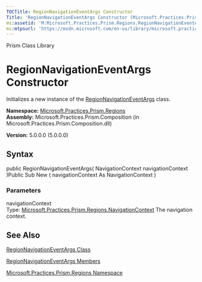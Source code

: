 ```yaml
---
TOCTitle: RegionNavigationEventArgs Constructor
Title: 'RegionNavigationEventArgs Constructor (Microsoft.Practices.Prism.Regions)'
ms:assetid: 'M:Microsoft.Practices.Prism.Regions.RegionNavigationEventArgs.\#ctor(Microsoft.Practices.Prism.Regions.NavigationContext)'
ms:mtpsurl: 'https://msdn.microsoft.com/en-us/library/microsoft.practices.prism.regions.regionnavigationeventargs.regionnavigationeventargs(v=pandp.50)'
---
```


Prism Class Library

RegionNavigationEventArgs Constructor
=====================================

Initializes a new instance of the [RegionNavigationEventArgs](https://msdn.microsoft.com/library/microsoft.practices.prism.regions.regionnavigationeventargs) class.

**Namespace:** [Microsoft.Practices.Prism.Regions](https://msdn.microsoft.com/library/microsoft.practices.prism.regions)
**Assembly:** Microsoft.Practices.Prism.Composition (in Microsoft.Practices.Prism.Composition.dll)

**Version:** 5.0.0.0 (5.0.0.0)

## Syntax


public RegionNavigationEventArgs( NavigationContext navigationContext )Public Sub New ( navigationContext As NavigationContext )

### Parameters

navigationContext  
Type: [Microsoft.Practices.Prism.Regions.NavigationContext](https://msdn.microsoft.com/library/microsoft.practices.prism.regions.navigationcontext)
The navigation context.

See Also
--------


[RegionNavigationEventArgs Class](https://msdn.microsoft.com/library/microsoft.practices.prism.regions.regionnavigationeventargs)

[RegionNavigationEventArgs Members](https://msdn.microsoft.com/allmembers.t:microsoft.practices.prism.regions.regionnavigationeventargs)

[Microsoft.Practices.Prism.Regions Namespace](https://msdn.microsoft.com/library/microsoft.practices.prism.regions)

